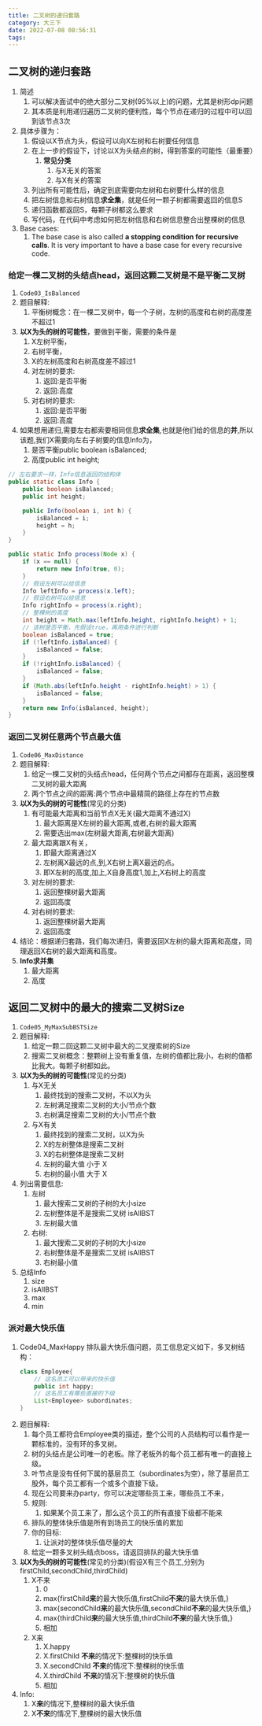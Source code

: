 ```yaml
---
title: 二叉树的递归套路
category: 大三下
date: 2022-07-08 08:56:31
tags:
---
```

## 二叉树的递归套路
1. 简述
    1. 可以解决面试中的绝大部分二叉树(95%以上)的问题，尤其是树形dp问题
    2. 其本质是利用递归遍历二叉树的便利性，每个节点在递归的过程中可以回到该节点3次
2. 具体步骤为：
    1. 假设以X节点为头，假设可以向X左树和右树要任何信息
    2. 在上一步的假设下，讨论以X为头结点的树，得到答案的可能性（最重要）
        1. **常见分类**
            1. 与X无关的答案
            2. 与X有关的答案
    3. 列出所有可能性后，确定到底需要向左树和右树要什么样的信息
    4. 把左树信息和右树信息**求全集**，就是任何一颗子树都需要返回的信息S
    5. 递归函数都返回S，每颗子树都这么要求
    6. 写代码，在代码中考虑如何把左树信息和右树信息整合出整棵树的信息
3. Base cases: 
    1. The base case is also called **a stopping condition for recursive calls**. It is very important to have a base case for every recursive code.

### 给定一棵二叉树的头结点head，返回这颗二叉树是不是平衡二叉树
1. `Code03_IsBalanced`
2. 题目解释:
    1. 平衡树概念：在一棵二叉树中，每一个子树，左树的高度和右树的高度差不超过1
3. **以X为头的树的可能性**，要做到平衡，需要的条件是
    1. X左树平衡，
    2. 右树平衡，
    3. X的左树高度和右树高度差不超过1
    4. 对左树的要求:
        1. 返回:是否平衡
        2. 返回:高度
    5. 对右树的要求:
        1. 返回:是否平衡
        2. 返回:高度
4. 如果想用递归,需要左右都索要相同信息**求全集**,也就是他们给的信息的**并**,所以该题,我们X需要向左右子树要的信息Info为，
    1. 是否平衡public boolean isBalanced;
    2. 高度public int height;
```java
// 左右要求一样，Info信息返回的结构体
public static class Info {
    public boolean isBalanced;
    public int height;

    public Info(boolean i, int h) {
        isBalanced = i;
        height = h;
    }
}
```

```java
public static Info process(Node x) {
    if (x == null) {
        return new Info(true, 0);
    }
    // 假设左树可以给信息
    Info leftInfo = process(x.left);
    // 假设右树可以给信息
    Info rightInfo = process(x.right);
    // 整棵树的高度
    int height = Math.max(leftInfo.height, rightInfo.height) + 1;
    // 该树是否平衡，先假设true，再用条件进行判断
    boolean isBalanced = true;
    if (!leftInfo.isBalanced) {
        isBalanced = false;
    }
    if (!rightInfo.isBalanced) {
        isBalanced = false;
    }
    if (Math.abs(leftInfo.height - rightInfo.height) > 1) {
        isBalanced = false;
    }
    return new Info(isBalanced, height);
}
```

### 返回二叉树任意两个节点最大值
1. `Code06_MaxDistance`
2. 题目解释:
    1. 给定一棵二叉树的头结点head，任何两个节点之间都存在距离，返回整棵二叉树的最大距离
    2. 两个节点之间的距离:两个节点中最精简的路径上存在的节点数
3. **以X为头的树的可能性**(常见的分类)
    1. 有可能最大距离和当前节点X无关(最大距离不通过X)
        1. 最大距离是X左树的最大距离,或者,右树的最大距离
        2. 需要选出max(左树最大距离,右树最大距离)
    2. 最大距离跟X有关，
        1. 即最大距离通过X
        2. 左树离X最远的点,到,X右树上离X最远的点。
        3. 即X左树的高度,加上,X自身高度1,加上,X右树上的高度
    3. 对左树的要求:
        1. 返回整棵树最大距离
        2. 返回高度
    4. 对右树的要求:
        1. 返回整棵树最大距离
        2. 返回高度
4. 结论：根据递归套路，我们每次递归，需要返回X左树的最大距离和高度，同理返回X右树的最大距离和高度。
5. **Info求并集**
    1. 最大距离
    2. 高度

## 返回二叉树中的**最大**的搜索二叉树Size
1. `Code05_MyMaxSubBSTSize`
2. 题目解释:
    1. 给定一颗二回这颗二叉树中最大的二叉搜索树的Size
    2. 搜索二叉树概念：整颗树上没有重复值，左树的值都比我小，右树的值都比我大。每颗子树都如此。
3. **以X为头的树的可能性**(常见的分类)
    1. 与X无关
        1. 最终找到的搜索二叉树，不以X为头
        2. 左树满足搜索二叉树的大小/节点个数
        3. 右树满足搜索二叉树的大小/节点个数
    2. 与X有关
        1. 最终找到的搜索二叉树，以X为头
        2. X的左树整体是搜索二叉树
        3. X的右树整体是搜索二叉树
        4. 左树的最大值 小于 X
        5. 右树的最小值 大于 X
4. 列出需要信息:
    1. 左树
        1. 最大搜索二叉树的子树的大小size
        2. 左树整体是不是搜索二叉树 isAllBST
        3. 左树最大值
    2. 右树:
        1. 最大搜索二叉树的子树的大小size
        2. 右树整体是不是搜索二叉树 isAllBST
        3. 右树最小值
5. 总结Info
    1. size
    2. isAllBST
    3. max
    4. min

### 派对最大快乐值
1. Code04_MaxHappy
    排队最大快乐值问题，员工信息定义如下，多叉树结构：
    ```java
    class Employee{
        // 这名员工可以带来的快乐值
        public int happy;
        // 这名员工有哪些直接的下级
        List<Employee> subordinates;
    }
    ```
2. 题目解释:
    1. 每个员工都符合Employee类的描述，整个公司的人员结构可以看作是一颗标准的，没有环的多叉树。
    2. 树的头结点是公司唯一的老板。除了老板外的每个员工都有唯一的直接上级。
    3. 叶节点是没有任何下属的基层员工（subordinates为空），除了基层员工股外，每个员工都有一个或多个直接下级。
    4. 现在公司要来办party，你可以决定哪些员工来，哪些员工不来，
    5. 规则:
        1. 如果某个员工来了，那么这个员工的所有直接下级都不能来
    6. 排队的整体快乐值是所有到场员工的快乐值的累加
    7. 你的目标:
        1. 让派对的整体快乐值尽量的大
    8. 给定一颗多叉树头结点boss，请返回排队的最大快乐值
3. **以X为头的树的可能性**(常见的分类)(假设X有三个员工,分别为firstChild,secondChild,thirdChild)
    1. X不来
        1. 0
        2. max{firstChild**来**的最大快乐值,firstChild**不来**的最大快乐值,}
        3. max{secondChild**来**的最大快乐值,secondChild**不来**的最大快乐值,}
        4. max{thirdChild**来**的最大快乐值,thirdChild**不来**的最大快乐值,}
        5. 相加
    2. X来
        1. X.happy
        2. X.firstChild **不来**的情况下:整棵树的快乐值
        3. X.secondChild **不来**的情况下:整棵树的快乐值
        4. X.thirdChild **不来**的情况下:整棵树的快乐值
        5. 相加
4. Info:
    1. X**来**的情况下,整棵树的最大快乐值
    2. X**不来**的情况下,整棵树的最大快乐值